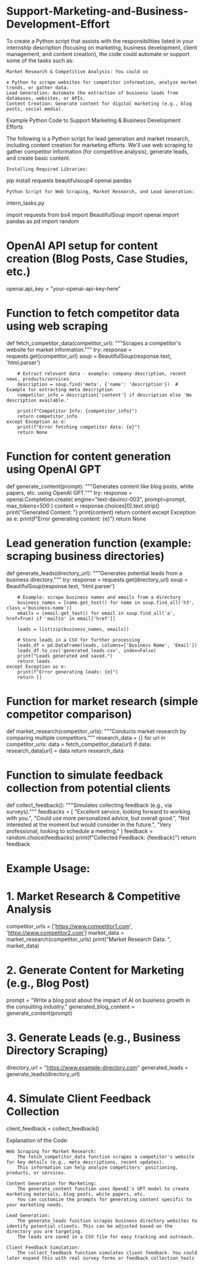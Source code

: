 # Support-Marketing-and-Business-Development-Effort
To create a Python script that assists with the responsibilities listed in your internship description (focusing on marketing, business development, client management, and content creation), the code could automate or support some of the tasks such as:

    Market Research & Competitive Analysis: You could us

    e Python to scrape websites for competitor information, analyze market trends, or gather data.
    Lead Generation: Automate the extraction of business leads from databases, websites, or APIs.
    Content Creation: Generate content for digital marketing (e.g., blog posts, social media).

Example Python Code to Support Marketing & Business Development Efforts

The following is a Python script for lead generation and market research, including content creation for marketing efforts. We'll use web scraping to gather competitor information (for competitive analysis), generate leads, and create basic content.

    Installing Required Libraries:

pip install requests beautifulsoup4 openai pandas

    Python Script for Web Scraping, Market Research, and Lead Generation:

intern_tasks.py

import requests
from bs4 import BeautifulSoup
import openai
import pandas as pd
import random

# OpenAI API setup for content creation (Blog Posts, Case Studies, etc.)
openai.api_key = "your-openai-api-key-here"

# Function to fetch competitor data using web scraping
def fetch_competitor_data(competitor_url):
    """Scrapes a competitor's website for market information."""
    try:
        response = requests.get(competitor_url)
        soup = BeautifulSoup(response.text, 'html.parser')
        
        # Extract relevant data - example: company description, recent news, products/services
        description = soup.find('meta', {'name': 'description'})  # Example for extracting meta description
        competitor_info = description['content'] if description else 'No description available.'
        
        print(f"Competitor Info: {competitor_info}")
        return competitor_info
    except Exception as e:
        print(f"Error fetching competitor data: {e}")
        return None

# Function for content generation using OpenAI GPT
def generate_content(prompt):
    """Generates content like blog posts, white papers, etc. using OpenAI GPT."""
    try:
        response = openai.Completion.create(
            engine="text-davinci-003",
            prompt=prompt,
            max_tokens=500
        )
        content = response.choices[0].text.strip()
        print("Generated Content: ")
        print(content)
        return content
    except Exception as e:
        print(f"Error generating content: {e}")
        return None

# Lead generation function (example: scraping business directories)
def generate_leads(directory_url):
    """Generates potential leads from a business directory."""
    try:
        response = requests.get(directory_url)
        soup = BeautifulSoup(response.text, 'html.parser')
        
        # Example: scrape business names and emails from a directory
        business_names = [name.get_text() for name in soup.find_all('h3', class_='business-name')]
        emails = [email.get_text() for email in soup.find_all('a', href=True) if 'mailto' in email['href']]
        
        leads = list(zip(business_names, emails))
        
        # Store leads in a CSV for further processing
        leads_df = pd.DataFrame(leads, columns=['Business Name', 'Email'])
        leads_df.to_csv('generated_leads.csv', index=False)
        print("Leads generated and saved.")
        return leads
    except Exception as e:
        print(f"Error generating leads: {e}")
        return []

# Function for market research (simple competitor comparison)
def market_research(competitor_urls):
    """Conducts market research by comparing multiple competitors."""
    research_data = {}
    for url in competitor_urls:
        data = fetch_competitor_data(url)
        if data:
            research_data[url] = data
    return research_data

# Function to simulate feedback collection from potential clients
def collect_feedback():
    """Simulates collecting feedback (e.g., via surveys)."""
    feedbacks = [
        "Excellent service, looking forward to working with you.",
        "Could use more personalized advice, but overall good.",
        "Not interested at the moment but would consider in the future.",
        "Very professional, looking to schedule a meeting."
    ]
    feedback = random.choice(feedbacks)
    print(f"Collected Feedback: {feedback}")
    return feedback

# Example Usage:

# 1. Market Research & Competitive Analysis
competitor_urls = ['https://www.competitor1.com', 'https://www.competitor2.com']
market_data = market_research(competitor_urls)
print("Market Research Data: ", market_data)

# 2. Generate Content for Marketing (e.g., Blog Post)
prompt = "Write a blog post about the impact of AI on business growth in the consulting industry."
generated_blog_content = generate_content(prompt)

# 3. Generate Leads (e.g., Business Directory Scraping)
directory_url = "https://www.example-directory.com"
generated_leads = generate_leads(directory_url)

# 4. Simulate Client Feedback Collection
client_feedback = collect_feedback()

Explanation of the Code:

    Web Scraping for Market Research:
        The fetch_competitor_data function scrapes a competitor's website for key details (e.g., meta descriptions, recent updates).
        This information can help analyze competitors' positioning, products, or services.

    Content Generation for Marketing:
        The generate_content function uses OpenAI's GPT model to create marketing materials, blog posts, white papers, etc.
        You can customize the prompts for generating content specific to your marketing needs.

    Lead Generation:
        The generate_leads function scrapes business directory websites to identify potential clients. This can be adjusted based on the directory you are targeting.
        The leads are saved in a CSV file for easy tracking and outreach.

    Client Feedback Simulation:
        The collect_feedback function simulates client feedback. You could later expand this with real survey forms or feedback collection tools
